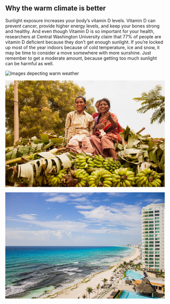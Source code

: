 ## Why the warm climate is better


Sunlight exposure increases your body’s vitamin D levels. Vitamin D can prevent cancer, provide higher energy levels, and keep your bones strong and healthy. And even though Vitamin D is so important for your health, researchers at Central Washington University claim that 77% of people are vitamin D deficient because they don’t get enough sunlight. If you’re locked up most of the year indoors because of cold temperature, ice and snow, it may be time to consider a move somewhere with more sunshine. Just remember to get a moderate amount, because getting too much sunlight can be harmful as well.










![Images depecting warm weather](img/pexels-amit-shubinsky-16403289.jpg) 

![Images depecting warm weather](img/pexels-arti-agarwal-2880741.jpg) 

![Images depecting warm weather](img/pexels-tellez-erik-12956666.jpg) 